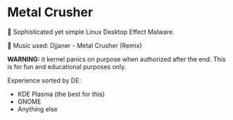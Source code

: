 # Metal Crusher

💫 Sophisticated yet simple Linux Desktop Effect Malware.

🎵 Music used: Djjaner - Metal Crusher (Remix)


**WARNING:** it kernel panics on purpose when authorized after the end. This is for fun and educational purposes only.


Experience sorted by DE:

- KDE Plasma (the best for this)
- GNOME
- Anything else 